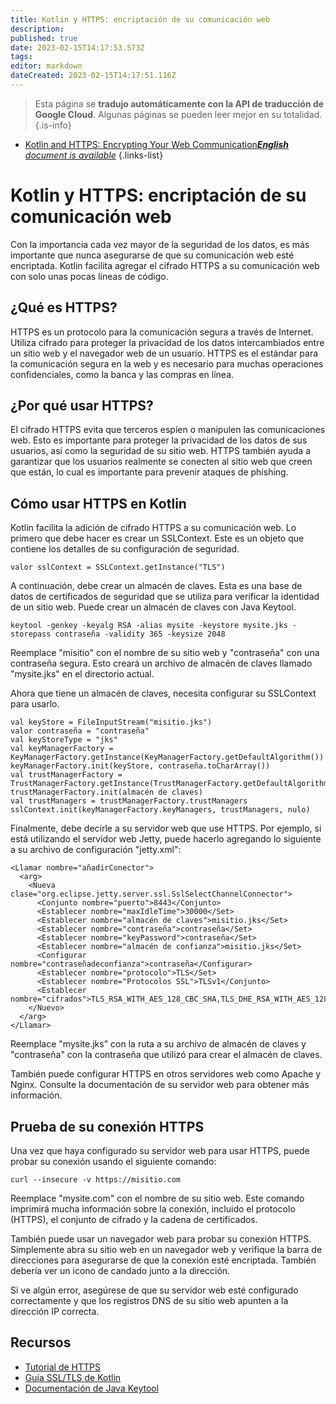 ```yaml
---
title: Kotlin y HTTPS: encriptación de su comunicación web
description: 
published: true
date: 2023-02-15T14:17:53.573Z
tags: 
editor: markdown
dateCreated: 2023-02-15T14:17:51.116Z
---
```


> Esta página se **tradujo automáticamente con la API de traducción de Google Cloud**.
Algunas páginas se pueden leer mejor en su totalidad.{.is-info}



- [Kotlin and HTTPS: Encrypting Your Web Communication***English** document is available*](/en/Knowledge-base/Kotlin/kotlin-and-https-encrypting-your-web-communication)
{.links-list}


     

Kotlin y HTTPS: encriptación de su comunicación web
==================================================

Con la importancia cada vez mayor de la seguridad de los datos, es más importante que nunca asegurarse de que su comunicación web esté encriptada. Kotlin facilita agregar el cifrado HTTPS a su comunicación web con solo unas pocas líneas de código.

¿Qué es HTTPS?
---------------

HTTPS es un protocolo para la comunicación segura a través de Internet. Utiliza cifrado para proteger la privacidad de los datos intercambiados entre un sitio web y el navegador web de un usuario. HTTPS es el estándar para la comunicación segura en la web y es necesario para muchas operaciones confidenciales, como la banca y las compras en línea.

¿Por qué usar HTTPS?
---------------

El cifrado HTTPS evita que terceros espíen o manipulen las comunicaciones web. Esto es importante para proteger la privacidad de los datos de sus usuarios, así como la seguridad de su sitio web. HTTPS también ayuda a garantizar que los usuarios realmente se conecten al sitio web que creen que están, lo cual es importante para prevenir ataques de phishing.

Cómo usar HTTPS en Kotlin
-------------------------

Kotlin facilita la adición de cifrado HTTPS a su comunicación web. Lo primero que debe hacer es crear un SSLContext. Este es un objeto que contiene los detalles de su configuración de seguridad.

    valor sslContext = SSLContext.getInstance("TLS")

A continuación, debe crear un almacén de claves. Esta es una base de datos de certificados de seguridad que se utiliza para verificar la identidad de un sitio web. Puede crear un almacén de claves con Java Keytool.

    keytool -genkey -keyalg RSA -alias mysite -keystore mysite.jks -storepass contraseña -validity 365 -keysize 2048

Reemplace "misitio" con el nombre de su sitio web y "contraseña" con una contraseña segura. Esto creará un archivo de almacén de claves llamado "mysite.jks" en el directorio actual.

Ahora que tiene un almacén de claves, necesita configurar su SSLContext para usarlo.

    val keyStore = FileInputStream("misitio.jks")
    valor contraseña = "contraseña"
    val keyStoreType = "jks"
    val keyManagerFactory = KeyManagerFactory.getInstance(KeyManagerFactory.getDefaultAlgorithm())
    keyManagerFactory.init(keyStore, contraseña.toCharArray())
    val trustManagerFactory = TrustManagerFactory.getInstance(TrustManagerFactory.getDefaultAlgorithm())
    trustManagerFactory.init(almacén de claves)
    val trustManagers = trustManagerFactory.trustManagers
    sslContext.init(keyManagerFactory.keyManagers, trustManagers, nulo)

Finalmente, debe decirle a su servidor web que use HTTPS. Por ejemplo, si está utilizando el servidor web Jetty, puede hacerlo agregando lo siguiente a su archivo de configuración "jetty.xml":

    <Llamar nombre="añadirConector">
      <arg>
        <Nueva clase="org.eclipse.jetty.server.ssl.SslSelectChannelConnector">
          <Conjunto nombre="puerto">8443</Conjunto>
          <Establecer nombre="maxIdleTime">30000</Set>
          <Establecer nombre="almacén de claves">misitio.jks</Set>
          <Establecer nombre="contraseña">contraseña</Set>
          <Establecer nombre="keyPassword">contraseña</Set>
          <Establecer nombre="almacén de confianza">misitio.jks</Set>
          <Configurar nombre="contraseñadeconfianza">contraseña</Configurar>
          <Establecer nombre="protocolo">TLS</Set>
          <Establecer nombre="Protocolos SSL">TLSv1</Conjunto>
          <Establecer nombre="cifrados">TLS_RSA_WITH_AES_128_CBC_SHA,TLS_DHE_RSA_WITH_AES_128_CBC_SHA,TLS_ECDHE_RSA_WITH_AES_128_CBC_SHA</Set>
        </Nuevo>
      </arg>
    </Llamar>

Reemplace "mysite.jks" con la ruta a su archivo de almacén de claves y "contraseña" con la contraseña que utilizó para crear el almacén de claves.

También puede configurar HTTPS en otros servidores web como Apache y Nginx. Consulte la documentación de su servidor web para obtener más información.

Prueba de su conexión HTTPS
--------------------------------------------

Una vez que haya configurado su servidor web para usar HTTPS, puede probar su conexión usando el siguiente comando:

    curl --insecure -v https://misitio.com

Reemplace "mysite.com" con el nombre de su sitio web. Este comando imprimirá mucha información sobre la conexión, incluido el protocolo (HTTPS), el conjunto de cifrado y la cadena de certificados.

También puede usar un navegador web para probar su conexión HTTPS. Simplemente abra su sitio web en un navegador web y verifique la barra de direcciones para asegurarse de que la conexión esté encriptada. También debería ver un icono de candado junto a la dirección.

Si ve algún error, asegúrese de que su servidor web esté configurado correctamente y que los registros DNS de su sitio web apunten a la dirección IP correcta.

Recursos
---------

- [Tutorial de HTTPS](https://www.sslshopper.com/article-how-to-set-up-ssl-on-nginx.html)
- [Guía SSL/TLS de Kotlin](https://kotlinlang.org/docs/reference/ssl-tls.html)
- [Documentación de Java Keytool](https://docs.oracle.com/cd/E19906-01/820-4916/ablqw/index.html)